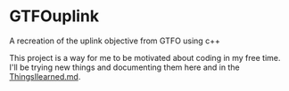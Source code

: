 # GTFOuplink
A recreation of the uplink objective from GTFO using c++

This project is a way for me to be motivated about coding in my free time. I'll be trying new things and documenting them here and in the [ThingsIlearned.md](docs/ThingsILearned.md).
